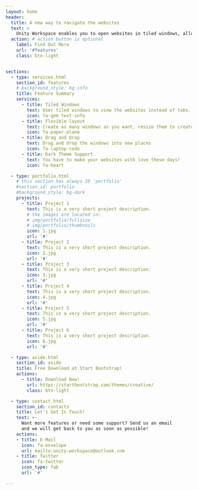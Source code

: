 ```yaml
---
layout: home
header:
  title: A new way to navigate the websites
  text: >
    Unity Workspace enables you to open websites in tiled windows, allowing you to view the contents simultaneously without switching tabs, and to organize and group the websites into different workspaces.
  action: # action button is optional
    label: Find Out More
    url: '#features'
    class: btn-light


sections:
  - type: services.html
    section_id: features
    # background_style: bg-info
    title: Feature Summary
    services:
      - title: Tiled Windows
        text: User tiled windows to view the websites instead of tabs.
        icon: fa-gem text-info
      - title: Flexible layout
        text: Create as many windows as you want, resize them to create a layout you like
        icon: fa-paper-plane
      - title: Drag and Drop
        text: Drag and drop the windows into new places
        icon: fa-laptop-code
      - title: Dark Theme Support
        text: You have to make your websites with love these days!
        icon: fa-heart

  - type: portfolio.html
    # this section has always ID 'portfolio'
    #section_id: portfolio
    #background_style: bg-dark
    projects:
      - title: Project 1
        text: This is a very short project description.
        # the images are located in:
        # img/portfolio/fullsize
        # img/portfolio/thumbnails
        icon: 1.jpg
        url: '#'
      - title: Project 2
        text: This is a very short project description.
        icon: 2.jpg
        url: '#'
      - title: Project 3
        text: This is a very short project description.
        icon: 3.jpg
        url: '#'
      - title: Project 4
        text: This is a very short project description.
        icon: 4.jpg
        url: '#'
      - title: Project 5
        text: This is a very short project description.
        icon: 5.jpg
        url: '#'
      - title: Project 6
        text: This is a very short project description.
        icon: 6.jpg
        url: '#'

  - type: aside.html
    section_id: aside
    title: Free Download at Start Bootstrap!
    actions:
      - title: Download Now!
        url: https://startbootstrap.com/themes/creative/
        class: btn-light

  - type: contact.html
    section_id: contacts
    title: Let's Get In Touch!
    text: >-
      Want more features or need some support? Send us an email
      and we will get back to you as soon as possible!
    actions:
    - title: E-Mail
      icon: fa-envelope
      url: mailto:unity-workspace@outlook.com
    - title: Twitter
      icon: fa-twitter
      icon_type: fab
      url: '#'

---
```

